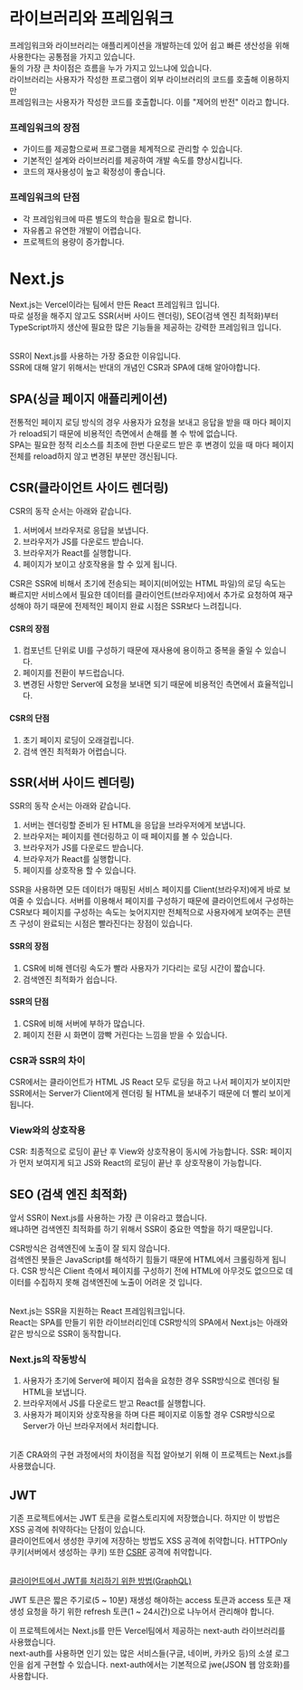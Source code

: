 # 라이브러리와 프레임워크

프레임워크와 라이브러리는 애플리케이션을 개발하는데 있어 쉽고 빠른 생산성을 위해 사용한다는 공통점을 가지고 있습니다.  
둘의 가장 큰 차이점은 흐름을 누가 가지고 있느냐에 있습니다.  
라이브러리는 사용자가 작성한 프로그램이 외부 라이브러리의 코드를 호출해 이용하지만  
프레임워크는 사용자가 작성한 코드를 호출합니다. 이를 "제어의 반전" 이라고 합니다.

### 프레임워크의 장점

- 가이드를 제공함으로써 프로그램을 체계적으로 관리할 수 있습니다.
- 기본적인 설계와 라이브러리를 제공하여 개발 속도를 향상시킵니다.
- 코드의 재사용성이 높고 확정성이 좋습니다.

### 프레임워크의 단점

- 각 프레임워크에 따른 별도의 학습을 필요로 합니다.
- 자유롭고 유연한 개발이 어렵습니다.
- 프로젝트의 용량이 증가합니다.
  <br/>

# Next.js

Next.js는 Vercel이라는 팀에서 만든 React 프레임워크 입니다.  
따로 설정을 해주지 않고도 SSR(서버 사이드 렌더링), SEO(검색 엔진 최적화)부터 TypeScript까지 생산에 필요한 많은 기능들을 제공하는 강력한 프레임워크 입니다.  
<br/>

SSR이 Next.js를 사용하는 가장 중요한 이유입니다.  
SSR에 대해 알기 위해서는 반대의 개념인 CSR과 SPA에 대해 알아야합니다.

## SPA(싱글 페이지 애플리케이션)

전통적인 페이지 로딩 방식의 경우 사용자가 요청을 보내고 응답을 받을 때 마다 페이지가 reload되기 때문에 비용적인 측면에서 손해를 볼 수 밖에 없습니다.  
SPA는 필요한 정적 리소스를 최초에 한번 다운로드 받은 후 변경이 있을 때 마다 페이지 전체를 reload하지 않고 변경된 부분만 갱신됩니다.

## CSR(클라이언트 사이드 렌더링)

CSR의 동작 순서는 아래와 같습니다.

1. 서버에서 브라우저로 응답을 보냅니다.
2. 브라우저가 JS를 다운로드 받습니다.
3. 브라우저가 React를 실행합니다.
4. 페이지가 보이고 상호작용을 할 수 있게 됩니다.

CSR은 SSR에 비해서 초기에 전송되는 페이지(비어있는 HTML 파일)의 로딩 속도는 빠르지만 서비스에서 필요한 데이터를 클라이언트(브라우저)에서 추가로 요청하여 재구성해야 하기 때문에 전제적인 페이지 완료 시점은 SSR보다 느려집니다.
<br/>

#### CSR의 장점

1. 컴포넌트 단위로 UI를 구성하기 때문에 재사용에 용이하고 중복을 줄일 수 있습니다.
2. 페이지를 전환이 부드럽습니다.
3. 변경된 사항만 Server에 요청을 보내면 되기 때문에 비용적인 측면에서 효율적입니다.

#### CSR의 단점

1. 초기 페이지 로딩이 오래걸립니다.
1. 검색 엔진 최적화가 어렵습니다.

## SSR(서버 사이드 렌더링)

SSR의 동작 순서는 아래와 같습니다.

1. 서버는 렌더링할 준비가 된 HTML을 응답을 브라우저에게 보냅니다.
2. 브라우저는 페이지를 렌더링하고 이 때 페이지를 볼 수 있습니다.
3. 브라우저가 JS를 다운로드 받습니다.
4. 브라우저가 React를 실행합니다.
5. 페이지를 상호작용 할 수 있습니다.

SSR을 사용하면 모든 데이터가 매핑된 서비스 페이지를 Client(브라우저)에게 바로 보여줄 수 있습니다. 서버를 이용해서 페이지를 구성하기 때문에 클라이언트에서 구성하는 CSR보다 페이지를 구성하는 속도는 늦어지지만 전체적으로 사용자에게 보여주는 콘텐츠 구성이 완료되는 시점은 빨라진다는 장점이 있습니다.
<br/>

#### SSR의 장점

1. CSR에 비해 렌더링 속도가 빨라 사용자가 기다리는 로딩 시간이 짧습니다.
2. 검색엔진 최적화가 쉽습니다.

#### SSR의 단점

1. CSR에 비해 서버에 부하가 많습니다.
2. 페이지 전환 시 화면이 깜빡 거린다는 느낌을 받을 수 있습니다.
   <br/>

### CSR과 SSR의 차이

CSR에서는 클라이언트가 HTML JS React 모두 로딩을 하고 나서 페이지가 보이지만 SSR에서는 Server가 Client에게 렌더링 될 HTML을 보내주기 때문에 더 빨리 보이게 됩니다.

### View와의 상호작용

CSR: 최종적으로 로딩이 끝난 후 View와 상호작용이 동시에 가능합니다.
SSR: 페이지가 먼저 보여지게 되고 JS와 React의 로딩이 끝난 후 상호작용이 가능합니다.
<br/>

## SEO (검색 엔진 최적화)

앞서 SSR이 Next.js를 사용하는 가장 큰 이유라고 했습니다.  
왜냐하면 검색엔진 최적화를 하기 위해서 SSR이 중요한 역할을 하기 때문입니다.
<br/>

CSR방식은 검색엔진에 노출이 잘 되지 않습니다.  
검색엔진 봇들은 JavaScript를 해석하기 힘들기 때문에 HTML에서 크롤링하게 됩니다. CSR 방식은 Client 측에서 페이지를 구성하기 전에 HTML에 아무것도 없으므로 데이터를 수집하지 못해 검색엔진에 노출이 어려운 것 입니다.  
<br/>

Next.js는 SSR을 지원하는 React 프레임워크입니다.  
React는 SPA를 만들기 위한 라이브러리인데 CSR방식의 SPA에서 Next.js는 아래와 같은 방식으로 SSR이 동작합니다.
<br/>

### Next.js의 작동방식

1. 사용자가 초기에 Server에 페이지 접속을 요청한 경우 SSR방식으로 렌더링 될 HTML을 보냅니다.
2. 브라우저에서 JS를 다운로드 받고 React를 실행합니다.
3. 사용자가 페이지와 상호작용을 하며 다른 페이지로 이동할 경우 CSR방식으로 Server가 아닌 브라우저에서 처리합니다.
   <br/>
   <br/>

기존 CRA와의 구현 과정에서의 차이점을 직접 알아보기 위해 이 프로젝트는 Next.js를 사용했습니다.

## JWT

기존 프로젝트에서는 JWT 토큰을 로컬스토리지에 저장했습니다. 하지만 이 방법은 XSS 공격에 취약하다는 단점이 있습니다.  
클라이언트에서 생성한 쿠키에 저장하는 방법도 XSS 공격에 취약합니다. HTTPOnly 쿠키(서버에서 생성하는 쿠키) 또한 [CSRF](https://cheatsheetseries.owasp.org/cheatsheets/Cross-Site_Request_Forgery_Prevention_Cheat_Sheet.html) 공격에 취약합니다.  
<br/>

[클라이언트에서 JWT를 처리하기 위한 방법(GraphQL)](https://hasura.io/blog/best-practices-of-using-jwt-with-graphql/)
<br/>

JWT 토큰은 짧은 주기로(5 ~ 10분) 재생성 해야하는 access 토큰과 access 토큰 재생성 요청을 하기 위한 refresh 토큰(1 ~ 24시간)으로 나누어서 관리해야 합니다.
<br/>

이 프로젝트에서는 Next.js를 만든 Vercel팀에서 제공하는 next-auth 라이브러리를 사용했습니다.  
next-auth를 사용하면 인기 있는 많은 서비스들(구글, 네이버, 카카오 등)의 소셜 로그인을 쉽게 구현할 수 있습니다.
next-auth에서는 기본적으로 jwe(JSON 웹 암호화)를 사용합니다.
